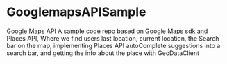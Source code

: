 # GooglemapsAPISample
Google Maps API
A sample code repo based on Google Maps sdk and Places API, Where we find users last location, current location, the Search bar on the map, implementing Places API autoComplete suggestions into a search bar, and getting the info about the place with GeoDataClient 

